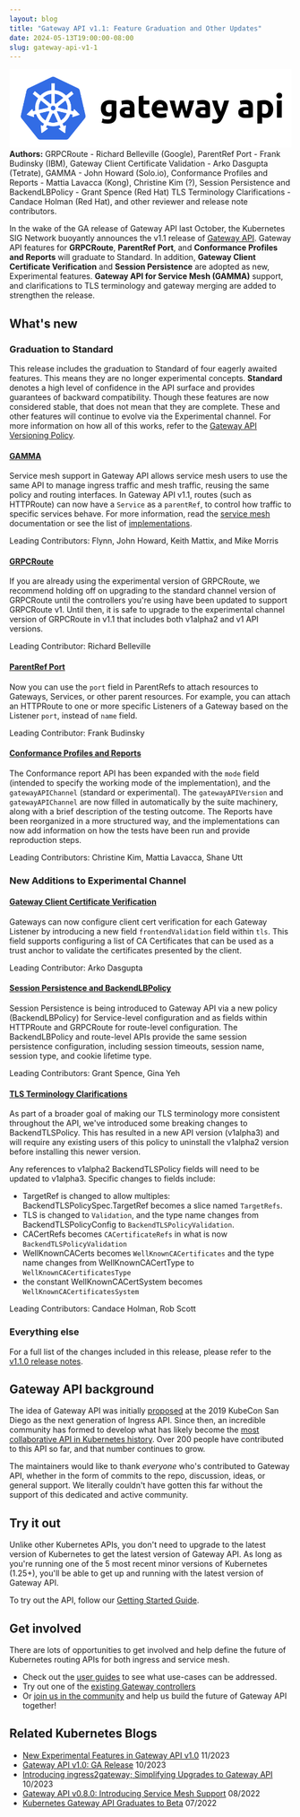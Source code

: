 ```yaml
---
layout: blog
title: "Gateway API v1.1: Feature Graduation and Other Updates"
date: 2024-05-13T19:00:00-08:00
slug: gateway-api-v1-1
---
```


![Gateway API Logo](gateway-api-logo.png)
**Authors:** 
GRPCRoute - Richard Belleville (Google), 
ParentRef Port - Frank Budinsky (IBM),
Gateway Client Certificate Validation - Arko Dasgupta (Tetrate),
GAMMA - John Howard (Solo.io),
Conformance Profiles and Reports - Mattia Lavacca (Kong), Christine Kim (?),
Session Persistence and BackendLBPolicy - Grant Spence (Red Hat)
TLS Terminology Clarifications - Candace Holman (Red Hat),
and other reviewer and release note contributors.

In the wake of the GA release of Gateway API last October, the Kubernetes
SIG Network buoyantly announces the v1.1 release
of [Gateway API](https://gateway-api.sigs.k8s.io/). Gateway API features for
**GRPCRoute**, **ParentRef Port**, and **Conformance Profiles and Reports** will
graduate to
Standard. In addition, **Gateway Client Certificate Verification** and **Session
Persistence** are adopted as new, Experimental features. **Gateway API for
Service Mesh (GAMMA)** support, and clarifications to TLS
terminology and gateway merging are added to strengthen the release.

## What's new

### Graduation to Standard
This release includes the graduation to Standard of four eagerly awaited features.
This means they are no longer experimental concepts. **Standard** denotes a high
level of confidence in the API surface and provides guarantees of backward
compatibility.  Though these features are now considered stable, that does not
mean that they are complete. These and other features will continue to evolve via
the Experimental channel. For more information on how all of this works, refer
to the [Gateway API Versioning Policy](https://gateway-api.sigs.k8s.io/concepts/versioning/).


#### [GAMMA](https://gateway-api.sigs.k8s.io/mesh/)
Service mesh support in Gateway API allows service mesh users to use the same
API to manage ingress traffic and mesh traffic, reusing the same policy and
routing interfaces. In Gateway API v1.1, routes (such as HTTPRoute) can now have
a `Service` as a `parentRef`, to control how traffic to specific services behave.
For more information, read the 
[service mesh](https://gateway-api.sigs.k8s.io/mesh/) documentation or see the
list of 
[implementations](https://gateway-api.sigs.k8s.io/implementations/#service-mesh-implementation-status).

Leading Contributors: Flynn, John Howard, Keith Mattix, and Mike Morris

#### [GRPCRoute](https://gateway-api.sigs.k8s.io/guides/grpc-routing/)
If you are already using the experimental version of GRPCRoute, we recommend holding
off on upgrading to the standard channel version of GRPCRoute until the
controllers you're using have been updated to support GRPCRoute v1. Until then,
it is safe to upgrade to the experimental channel version of GRPCRoute in v1.1
that includes both v1alpha2 and v1 API versions.

Leading Contributor: Richard Belleville

#### [ParentRef Port](https://gateway-api.sigs.k8s.io/reference/spec/#gateway.networking.k8s.io%2fv1.ParentReference)
Now you can use the `port` field in ParentRefs to attach resources to Gateways,
Services, or other parent resources. For example, you can attach an HTTPRoute to
one or more specific Listeners of a Gateway based
on the Listener `port`, instead of `name` field.

Leading Contributor: Frank Budinsky

#### [Conformance Profiles and Reports](https://gateway-api.sigs.k8s.io/concepts/conformance/#conformance-profiles)

The Conformance report API has been expanded with the `mode` field (intended to
specify the working mode of the implementation), and the `gatewayAPIChannel`
(standard or experimental). The `gatewayAPIVersion` and `gatewayAPIChannel` are
now filled in automatically by the suite machinery, along with a brief
description of the testing outcome. The Reports have been reorganized in a more
structured way, and the implementations can now add information on how the tests
have been run and provide reproduction steps.

Leading Contributors: Christine Kim, Mattia Lavacca, Shane Utt

### New Additions to Experimental Channel

#### [Gateway Client Certificate Verification]()

Gateways can now configure client cert verification for each Gateway Listener by
introducing a new field `frontendValidation` field within `tls`. This field
supports configuring a list of CA Certificates that can be used as a trust
anchor to validate the certificates presented by the client.

Leading Contributor: Arko Dasgupta

#### [Session Persistence and BackendLBPolicy]()

Session Persistence is being introduced to Gateway API via a new policy
(BackendLBPolicy) for Service-level configuration and as fields within HTTPRoute
and GRPCRoute for route-level configuration. The BackendLBPolicy and route-level
APIs provide the same session persistence configuration, including session
timeouts, session name, session type, and cookie lifetime type.

Leading Contributors: Grant Spence, Gina Yeh

#### [TLS Terminology Clarifications]()

As part of a broader goal of making our TLS terminology more consistent
throughout the API, we've introduced some breaking changes to BackendTLSPolicy.
This has resulted in a new API version (v1alpha3) and will require any existing
users of this policy to uninstall the v1alpha2 version before installing this
newer version.

Any references to v1alpha2 BackendTLSPolicy fields will need to be updated to
v1alpha3. Specific changes to fields include:
- TargetRef is changed to allow multiples: BackendTLSPolicySpec.TargetRef
becomes a slice named `TargetRefs`.
- TLS is changed to `Validation`, and the type name changes from
BackendTLSPolicyConfig to  `BackendTLSPolicyValidation`.
- CACertRefs becomes `CACertificateRefs` in what is now `BackendTLSPolicyValidation`
- WellKnownCACerts becomes `WellKnownCACertificates` and the type name
changes from WellKnownCACertType to `WellKnownCACertificatesType`
- the constant WellKnownCACertSystem becomes `WellKnownCACertificatesSystem`

Leading Contributors: Candace Holman, Rob Scott

### Everything else

For a full list of the changes included in this release, please refer to the
[v1.1.0 release
notes](https://github.com/kubernetes-sigs/gateway-api/releases/tag/v1.1.0).

## Gateway API background

The idea of Gateway API was initially [proposed](https://youtu.be/Ne9UJL6irXY?si=wgtC9w8PMB5ZHil2)
at the 2019 KubeCon San Diego as the next generation
of Ingress API. Since then, an incredible community has formed to develop what
has likely become the
[most collaborative API in Kubernetes history](https://www.youtube.com/watch?v=V3Vu_FWb4l4).
Over 200 people have contributed to this API so far, and that number continues
to grow.

The maintainers
would like to thank _everyone_ who's contributed to Gateway API, whether in the
form of commits to the repo, discussion, ideas, or general support. We literally
couldn't have gotten this far without the support of this dedicated and active
community.

## Try it out

Unlike other Kubernetes APIs, you don't need to upgrade to the latest version of
Kubernetes to get the latest version of Gateway API. As long as you're running
one of the 5 most recent minor versions of Kubernetes (1.25+), you'll be able to
get up and running with the latest version of Gateway API.

To try out the API, follow our [Getting Started Guide](https://gateway-api.sigs.k8s.io/guides/).

## Get involved

There are lots of opportunities to get involved and help define the future of
Kubernetes routing APIs for both ingress and service mesh.

* Check out the [user guides](https://gateway-api.sigs.k8s.io/v1alpha1/guides/getting-started/) to see what use-cases can be addressed. 
* Try out one of the [existing Gateway controllers ](https://gateway-api.sigs.k8s.io/implementations/)
* Or [join us in the community](https://gateway-api.sigs.k8s.io/contributing/)
and help us build the future of Gateway API together!

## Related Kubernetes Blogs
* [New Experimental Features in Gateway API v1.0](https://kubernetes.io/blog/2023/11/28/gateway-api-ga/)
11/2023
* [Gateway API v1.0: GA Release](https://kubernetes.io/blog/2023/10/31/gateway-api-ga/)
10/2023
* [Introducing ingress2gateway; Simplifying Upgrades to Gateway API](https://kubernetes.io/blog/2023/10/25/introducing-ingress2gateway/)
10/2023
* [Gateway API v0.8.0: Introducing Service Mesh Support](https://kubernetes.io/blog/2023/08/29/gateway-api-v0-8/)
08/2022
* [Kubernetes Gateway API Graduates to Beta](https://kubernetes.io/blog/2022/07/13/gateway-api-graduates-to-beta/)
07/2022
